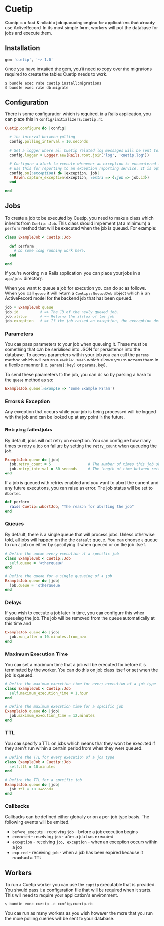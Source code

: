# Cuetip

Cuetip is a fast & reliable job queueing engine for applications that already use ActiveRecord. In its most simple form, workers will poll the database for jobs and execute them.

## Installation

```ruby
gem 'cuetip', '~> 1.0'
```

Once you have installed the gem, you'll need to copy over the migrations required to create the tables Cuetip needs to work.

```
$ bundle exec rake cuetip:install:migrations
$ bundle exec rake db:migrate
```

## Configuration

There is some configuration which is required. In a Rails application, you can place this in `config/initializers/cuetip.rb`.

```ruby
Cuetip.configure do |config|

  # The interval between polling
  config.polling_interval = 10.seconds

  # Set a logger where all Cuetip related log messages will be sent to. By default, they will go to STDOUT.
  config.logger = Logger.new(Rails.root.join('log', 'cuetip.log'))

  # Configure a block to execute whenever an exception is encountered in a job. You might
  # use this for reporting to an exception reporting service. It is optional.
  config.on(:exception) do |exception, job|
    Raven.capture_exception(exception, :extra => {:job => job.id})
  end

end
```

## Jobs

To create a job to be executed by Cuetip, you need to make a class which inherits from `Cuetip::Job`. This class should implement (at a minimum) a `perform` method that will be executed when the job is queued. For example:

```ruby
class ExampleJob < Cuetip::Job

  def perform
    # Do some long running work here.
  end

end
```

If you're working in a Rails application, you can place your jobs in a `app/jobs` directory.

When you want to queue a job for execution you can do so as follows. When you call `queue` it will return a `Cuetip::QueuedJob` object which is an ActiveRecord model for the backend job that has been queued.

```ruby
job = ExampleJob.queue
job.id          # => The ID of the newly queued job.
job.status      # => Returns the status of the job
job.exception   # => If the job raised an exception, the exeception details will be available here.
```

### Parameters

You can pass parameters to your job when queueing it. These must be something that can be serialised into JSON for persistence into the database. To access parameters within your job you can call the `params` method which will return a `Hashie::Mash` which allows you to access them in a flexible manner (i.e. `params[:key]` or `params.key`).

To send these parameters to the job, you can do so by passing a hash to the `queue` method as so:

```ruby
ExampleJob.queue(:example => 'Some Example Param')
```

### Errors & Exception

Any exception that occurs while your job is being processed will be logged with the job and can be looked up at any point in the future.

### Retrying failed jobs

By default, jobs will not retry on exception. You can configure how many times to retry a job on failure by setting the `retry_count` when queueing the job.

```ruby
ExampleJob.queue do |job|
  job.retry_count = 5                 # The number of times this job should be tried before giving up
  job.retry_interval = 30.seconds     # The length of time between retries
end
```

If a job is queued with retries enabled and you want to abort the current and any future executions, you can raise an error. The job status will be set to `Aborted`.

```ruby
def perform
  raise Cuetip::AbortJob, "The reason for aborting the job"
end
```

### Queues

By default, there is a single queue that will process jobs. Unless otherwise told, all jobs will happen on the the `default` queue. You can choose a queue to run a job on either by specifying it when queued or on the job itself.

```ruby
# Define the queue every execution of a specific job
class ExampleJob < Cuetip::Job
  self.queue = 'otherqueue'
end

# Define the queue for a single queueing of a job
ExampleJob.queue do |job|
  job.queue = 'otherqueue'
end
```

### Delays

If you wish to execute a job later in time, you can configure this when queueing the job. The job will be removed from the queue automatically at this time and

```ruby
ExampleJob.queue do |job|
  job.run_after = 10.minutes.from_now
end
```

### Maximum Execution Time

You can set a maximum time that a job will be executed for before it is terminated by the worker. You can do this on job class itself or set when the job is queued.

```ruby
# Define the maximum execution time for every execution of a job type
class ExampleJob < Cuetip::Job
  self.maximum_execution_time = 1.hour
end

# Define the maximum execution time for a specific job
ExampleJob.queue do |job|
  job.maximum_execution_time = 12.minutes
end
```

### TTL

You can specify a TTL on jobs which means that they won't be executed if they aren't run within a certain period from when they were queued.

```ruby
# Define the TTL for every execution of a job type
class ExampleJob < Cuetip::Job
  self.ttl = 10.minutes
end

# Define the TTL for a specific job
ExampleJob.queue do |job|
  job.ttl = 10.seconds
end
```

### Callbacks

Callbacks can be defined either globally or on a per-job type basis. The following events will be emitted.

* `before_execute` - receiving `job` - before a job execution begins
* `executed` - receiving `job` - after a job has executed
* `exception` - receiving `job, exception` - when an exception occurs within a job
* `expired` - receiving `job` - when a job has been expired because it reached a TTL

## Workers

To run a Cuetip worker you can use the `cuptip` executable that is provided. You should pass it a configuration file that will be required when it starts. This will need to require your application's environment.

```
$ bundle exec cuetip -c config/cuetip.rb
```

You can run as many workers as you wish however the more that you run the more polling queries will be sent to your database.
